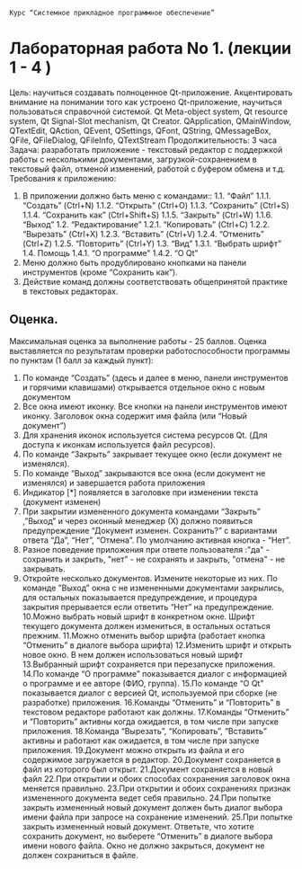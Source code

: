 ```
Курс “Системное прикладное программное обеспечение”
```
# Лабораторная работа No 1. (лекции 1 - 4 )

Цель​: научиться создавать полноценное Qt-приложение. Акцентировать внимание на понимании
того как устроено Qt-приложение, научиться пользоваться справочной системой.
Qt Meta-object system, Qt resource system, Qt Signal-Slot mechanism, Qt
Creator. QApplication, QMainWindow, QTextEdit, QAction, QEvent, QSettings,
QFont, QString, QMessageBox, QFile, QFileDialog, QFileInfo, QTextStream
Продолжительность: 3 часа
Задача​: разработать приложение - текстовый редактор с поддержкой работы с несколькими
документами, загрузкой-сохранением в текстовый файл, отменой изменений, работой с буфером
обмена и т.д.
Требования к приложению:

1. В приложении должно быть меню с командами::
    1.1. “Файл”
       1.1.1. “Создать” (Ctrl+N)
       1.1.2. “Открыть” (Ctrl+O)
       1.1.3. “Сохранить” (Ctrl+S)
       1.1.4. “Сохранить как” (Ctrl+Shift+S)
       1.1.5. “Закрыть” (Ctrl+W)
       1.1.6. “Выход”
    1.2. “Редактирование”
       1.2.1. “Копировать” (Ctrl+C)
       1.2.2. “Вырезать” (Ctrl+X)
       1.2.3. “Вставить” (Ctrl+V)
       1.2.4. “Отменить” (Ctrl+Z)
       1.2.5. “Повторить” (Ctrl+Y)
    1.3. “Вид”
       1.3.1. “Выбрать шрифт”
    1.4. Помощь
       1.4.1. “О программе”
       1.4.2. “О Qt”
2. Меню должно быть продублировано кнопками на панели инструментов (кроме “Сохранить
    как”).
3. Действие команд должны соответствовать общепринятой практике в текстовых
    редакторах.




## Оценка.

Максимальная оценка за выполнение работы - 25 баллов. Оценка выставляется по результатам
проверки работоспособности программы по пунктам (1 балл за каждый пункт):

1. По команде “Создать” (здесь и далее в меню, панели инструментов и горячими
    клавишами) открывается отдельное окно с новым документом
2. Все окна имеют иконку. Все кнопки на панели инструментов имеют иконку. Заголовок окна
    содержит имя файла (или “Новый документ”)
3. Для хранения иконок используется система ресурсов Qt. (Для доступа к иконкам
    используется файл ресурсов).
4. По команде “Закрыть” закрывает текущее окно (если документ не изменялся).
5. По команде “Выход” закрываются все окна (если документ не изменялся) и завершается
    работа приложения
6. Индикатор [*] появляется в заголовке при изменении текста (документ изменен)
7. При закрытии измененного документа командами “Закрыть” ,”Выход” и через оконный
    менеджер (Х) должно появиться предупреждение “Документ изменен. Сохранить?” с
    вариантами ответа “Да”, “Нет”, “Отмена”. По умолчанию активная кнопка - “Нет”.
8. Разное поведение приложения при ответе пользователя :"да" - сохранить и закрыть, "нет" -
    не сохранять и закрыть, "отмена" - не закрывать.
9. Откройте несколько документов. Измените некоторые из них. По команде ”Выход” окна с
    не измененными документами закрылись, для остальных показывается предупреждение, и
    процедура закрытия прерывается если ответить “Нет” на предупреждение.
10.Можно выбрать новый шрифт в конкретном окне. Шрифт текущего документа должен
    измениться, в остальных остаться прежним.
11.Можно отменить выбор шрифта (работает кнопка “Отменить” в диалоге выбора шрифта)
12.Изменить шрифт и открыть новое окно. В нем должен использоваться новый шрифт
13.Выбранный шрифт сохраняется при перезапуске приложения.
14.По команде “О программе” показывается диалог с информацией о программе и ее авторе
    (ФИО, группа).
15.По команде “О Qt” показывается диалог с версией Qt, используемой при сборке (не
    разработке) приложения.
16.Команды “Отменить” и “Повторить” в текстовом редакторе работают как должны.
17.Команды “Отменить” и “Повторить” активны когда ожидается, в том числе при запуске
    приложения.
18.Команда “Вырезать”, “Копировать”, “Вставить” активны и работают как ожидается, в том
    числе при запуске приложения.
19.Документ можно открыть из файла и его содержимое загружается в редактор.
20.Документ сохраняется в файл из которого был открыт.
21.Документ сохраняется в новый файл
22.При открытии и обоих способах сохранения заголовок окна меняется правильно.
23.При открытии и обоих сохранениях признак измененного документа ведет себя правильно.
24.При попытке закрыть измененный новый документ должен быть диалог выбора имени
    файла при запросе на сохранение изменений.
25.При попытке закрыть измененный новый документ. Ответьте, что хотите сохранить
    документ, но выберете “Отменить” в диалоге выбора имени нового файла. Окно не должно
    закрыться, документ не должен сохраниться в файле.





